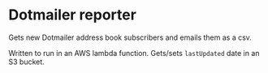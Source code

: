 # Dotmailer reporter

Gets new Dotmailer address book subscribers and emails them as a csv.

Written to run in an AWS lambda function. Gets/sets `lastUpdated` date in an S3 bucket.
